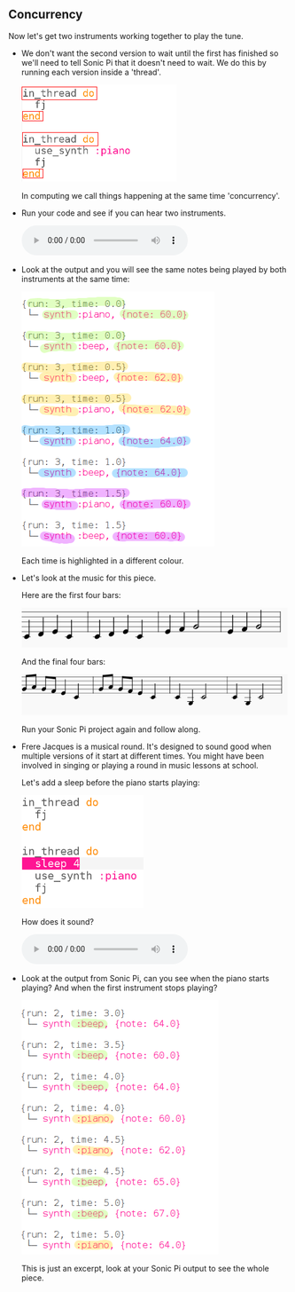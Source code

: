 ## Concurrency

Now let's get two instruments working together to play the tune.

+ We don't want the second version to wait until the first has finished so we'll need to tell Sonic Pi that it doesn't need to wait. We do this by running each version inside a 'thread'.
    
    ![képernyőkép](images/round-thread.png)
    
    In computing we call things happening at the same time 'concurrency'.

+ Run your code and see if you can hear two instruments.
    
    <div id="audio-preview" class="pdf-hidden">
      <audio controls preload> <source src="resources/frerejacques2.mp3" type="audio/mpeg"> Your browser does not support the <code>audio</code> element. </audio>
    </div>
+ Look at the output and you will see the same notes being played by both instruments at the same time:
    
    ![screenshot](images/round-conc-output.png)
    
    Each time is highlighted in a different colour.

+ Let's look at the music for this piece.
    
    Here are the first four bars:
    
    ![screenshot](images/round-music1.png)
    
    And the final four bars:
    
    ![screenshot](images/round-music2.png)
    
    Run your Sonic Pi project again and follow along.

+ Frere Jacques is a musical round. It's designed to sound good when multiple versions of it start at different times. You might have been involved in singing or playing a round in music lessons at school.
    
    Let's add a sleep before the piano starts playing:
    
    ![screenshot](images/round-sleep.png)
    
    How does it sound?
    
    <div id="audio-preview" class="pdf-hidden">
      <audio controls preload> <source src="resources/frerejacques3.mp3" type="audio/mpeg"> Your browser does not support the <code>audio</code> element. </audio>
    </div>
+ Look at the output from Sonic Pi, can you see when the piano starts playing? And when the first instrument stops playing?
    
    ![screenshot](images/round-conc-output2.png)
    
    This is just an excerpt, look at your Sonic Pi output to see the whole piece.